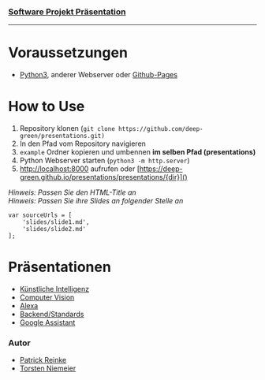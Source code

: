 ### [Software Projekt Präsentation](https://deep-green.github.io/presentations/presentations/sw)

---

# Voraussetzungen
* [Python3](https://www.python.org/), anderer Webserver oder [Github-Pages](https://pages.github.com/)

# How to Use
1. Repository klonen (`git clone https://github.com/deep-green/presentations.git)`
2. In den Pfad vom Repository navigieren
3. `example` Ordner kopieren und umbennen __im selben Pfad (presentations)__
4. Python Webserver starten (`python3 -m http.server`)
5. [http://localhost:8000]() aufrufen oder [https://deep-green.github.io/presentations/presentations/{dir}]()

_Hinweis: Passen Sie den HTML-Title an_   
_Hinweis: Passen Sie ihre Slides an folgender Stelle an_
```
var sourceUrls = [
    'slides/slide1.md',
    'slides/slide2.md'
];
```

# Präsentationen
- [Künstliche Intelligenz](https://deep-green.github.io/presentations/presentations/ai)
- [Computer Vision](https://deep-green.github.io/presentations/presentations/image_processing)
- [Alexa](https://deep-green.github.io/presentations/presentations/alexa)
- [Backend/Standards](https://deep-green.github.io/presentations/presentations/backend)
- [Google Assistant](https://deep-green.github.io/presentations/presentations/googleAssistant)

### Autor
- [Patrick Reinke](https://github.com/reinkepatrick)
- [Torsten Niemeier](https://github.com/towini)
